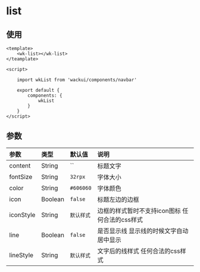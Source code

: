 list
===

## 使用

```vue
<template>
    <wk-list></wk-list>
</teamplate>

<script>

    import wkList from 'wackui/components/navbar'

    export default {
        components: {
            wkList
        }
    }
</script>
```

## 参数

| 参数 | 类型 | 默认值 | 说明 |
| :-- | :-- | :-- | :-- |
| content | String | `` | 标题文字 |
| fontSize | String | `32rpx` | 字体大小 |
| color | String | `#606060` | 字体颜色 |
| icon | Boolean | `false` | 标题左边的边框 |
| iconStyle | String | `默认样式` | 边框的样式暂时不支持icon图标 任何合法的css样式 |
| line | Boolean | `false` | 是否显示线 显示线的时候文字自动居中显示 |
| lineStyle | String | `默认样式` | 文字后的线样式 任何合法的css样式 |




